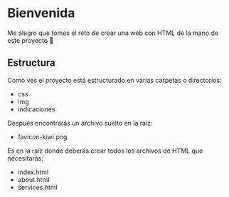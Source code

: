 # Bienvenida

Me alegro que tomes el reto de crear una web con HTML de la mano de este proyecto 🚀

## Estructura

Como ves el proyecto está estructurado en varias carpetas o directorios:

- css
- img
- indicaciones

Después encontrarás un archivo suelto en la raíz:

- favicon-kiwi.png

Es en la raíz donde deberás crear todos los archivos de HTML que necesitarás:

- index.html
- about.html
- services.html
